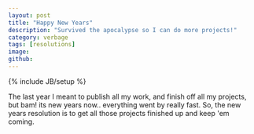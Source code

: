 ```yaml
---
layout: post
title: "Happy New Years"
description: "Survived the apocalypse so I can do more projects!"
category: verbage
tags: [resolutions]
image: 
github: 
---
```

{% include JB/setup %}

The last year I meant to publish all my work, and finish off all my projects, but bam! its new years now.. everything went by really fast. So, the new years resolution is to get all those projects finished up and keep 'em coming.
